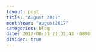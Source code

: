 ```yaml
---
layout: post
title: "August 2017"
monthYear: "august2017"
categories: blog
date: 2017-08-31 21:31:43 -0800
divider: true
---
```

